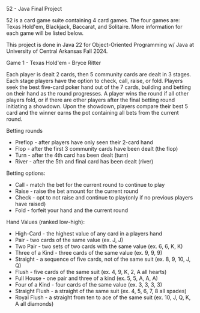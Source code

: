 52 - Java Final Project

52 is a card game suite containing 4 card games. The four games are: Texas Hold'em, Blackjack, Baccarat, and Solitaire. More information for each game will be listed below.

This project is done in Java 22 for Object-Oriented Programming w/ Java at University of Central Arkansas Fall 2024.


Game 1 - Texas Hold'em - Bryce Ritter

Each player is dealt 2 cards, then 5 community cards are dealt in 3 stages. Each stage players have the option to check, call, raise, or fold. Players seek the best five-card poker hand out of the 7 cards, building and betting on their hand as the round progresses. A player wins the round if all other players fold, or if there are other players after the final betting round initiating a showdown. Upon the showdown, players compare their best 5 card and the winner earns the pot containing all bets from the current round.

Betting rounds
- Preflop - after players have only seen their 2-card hand
- Flop - after the first 3 community cards have been dealt (the flop)
- Turn - after the 4th card has been dealt (turn)
- River - after the 5th and final card has been dealt (river)

Betting options:
- Call - match the bet for the current round to continue to play
- Raise - raise the bet amount for the current round
- Check - opt to not raise and continue to play(only if no previous players have raised)
- Fold - forfeit your hand and the current round 

Hand Values (ranked low-high):
- High-Card - the highest value of any card in a players hand 
- Pair - two cards of the same value (ex. J, J)
- Two Pair - two sets of two cards with the same value (ex. 6, 6, K, K)
- Three of a Kind - three cards of the same value (ex. 9, 9, 9)
- Straight - a sequence of five cards, not of the same suit (ex. 8, 9, 10, J, Q)
- Flush - five cards of the same suit (ex. 4, 9, K, 2, A all hearts)
- Full House - one pair and three of a kind (ex. 5, 5, A, A, A)
- Four of a Kind - four cards of the same value (ex. 3, 3, 3, 3)
- Straight Flush - a straight of the same suit (ex. 4, 5, 6, 7, 8 all spades)
- Royal Flush - a straight from ten to ace of the same suit (ex. 10, J, Q, K, A all diamonds)




